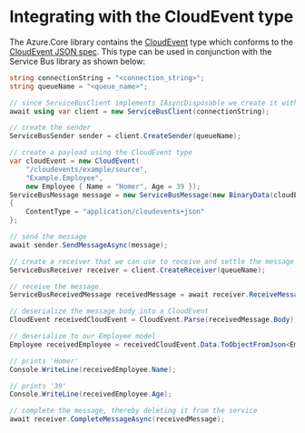 # Integrating with the CloudEvent type

The Azure.Core library contains the [CloudEvent](https://docs.microsoft.com/dotnet/api/azure.messaging.cloudevent) type which conforms to the [CloudEvent JSON spec](https://github.com/cloudevents/spec/blob/v1.0.2/cloudevents/formats/json-format.md). This type can be used in conjunction with the Service Bus library as shown below:

```C# Snippet:ServiceBusCloudEvents
string connectionString = "<connection_string>";
string queueName = "<queue_name>";

// since ServiceBusClient implements IAsyncDisposable we create it with "await using"
await using var client = new ServiceBusClient(connectionString);

// create the sender
ServiceBusSender sender = client.CreateSender(queueName);

// create a payload using the CloudEvent type
var cloudEvent = new CloudEvent(
    "/cloudevents/example/source",
    "Example.Employee",
    new Employee { Name = "Homer", Age = 39 });
ServiceBusMessage message = new ServiceBusMessage(new BinaryData(cloudEvent))
{
    ContentType = "application/cloudevents+json"
};

// send the message
await sender.SendMessageAsync(message);

// create a receiver that we can use to receive and settle the message
ServiceBusReceiver receiver = client.CreateReceiver(queueName);

// receive the message
ServiceBusReceivedMessage receivedMessage = await receiver.ReceiveMessageAsync();

// deserialize the message body into a CloudEvent
CloudEvent receivedCloudEvent = CloudEvent.Parse(receivedMessage.Body);

// deserialize to our Employee model
Employee receivedEmployee = receivedCloudEvent.Data.ToObjectFromJson<Employee>();

// prints 'Homer'
Console.WriteLine(receivedEmployee.Name);

// prints '39'
Console.WriteLine(receivedEmployee.Age);

// complete the message, thereby deleting it from the service
await receiver.CompleteMessageAsync(receivedMessage);
```
